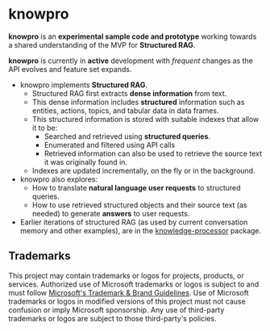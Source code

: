 # knowpro

**knowpro** is an **experimental sample code and prototype** working towards a shared understanding of the MVP for **Structured RAG**.

**knowpro** is currently in **active** development with _frequent_ changes as the API evolves and feature set expands.

- knowpro implements **Structured RAG**.
  - Structured RAG first extracts **dense information** from text.
  - This dense information includes **structured** information such as entities, actions, topics, and tabular data in data frames.
  - This structured information is stored with suitable indexes that allow it to be:
    - Searched and retrieved using **structured queries**.
    - Enumerated and filtered using API calls
    - Retrieved information can also be used to retrieve the source text it was originally found in.
  - Indexes are updated incrementally, on the fly or in the background.
- knowpro also explores:
  - How to translate **natural language user requests** to structured queries.
  - How to use retrieved structured objects and their source text (as needed) to generate **answers** to user requests.
- Earlier iterations of structured RAG (as used by current conversation memory and other examples), are in the [knowledge-processor](../knowledgeProcessor) package.

## Trademarks

This project may contain trademarks or logos for projects, products, or services. Authorized use of Microsoft
trademarks or logos is subject to and must follow
[Microsoft's Trademark & Brand Guidelines](https://www.microsoft.com/en-us/legal/intellectualproperty/trademarks/usage/general).
Use of Microsoft trademarks or logos in modified versions of this project must not cause confusion or imply Microsoft sponsorship.
Any use of third-party trademarks or logos are subject to those third-party's policies.
